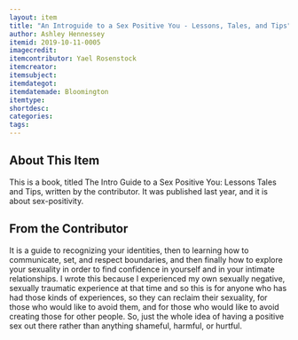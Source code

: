 ```yaml
---
layout: item
title: "An Introguide to a Sex Positive You - Lessons, Tales, and Tips"
author: Ashley Hennessey
itemid: 2019-10-11-0005
imagecredit: 
itemcontributor: Yael Rosenstock
itemcreator: 
itemsubject: 
itemdategot: 
itemdatemade: Bloomington
itemtype: 
shortdesc: 
categories: 
tags: 
---
```

## About This Item
This is a book, titled The Intro Guide to a Sex Positive You: Lessons Tales and Tips, written by the contributor. It was published last year, and it is about sex-positivity. 

## From the Contributor
<p class=blockquote style=’font-size:115%;’>It is a guide to recognizing your identities, then to learning how to communicate, set, and respect boundaries, and then finally how to explore your sexuality in order to find confidence in yourself and in your intimate relationships. I wrote this because I experienced my own sexually negative, sexually traumatic experience at that time and so this is for anyone who has had those kinds of experiences, so they can reclaim their sexuality, for those who would like to avoid them, and for those who would like to avoid creating those for other people. So, just the whole idea of having a positive sex out there rather than anything shameful, harmful, or hurtful.</p>

